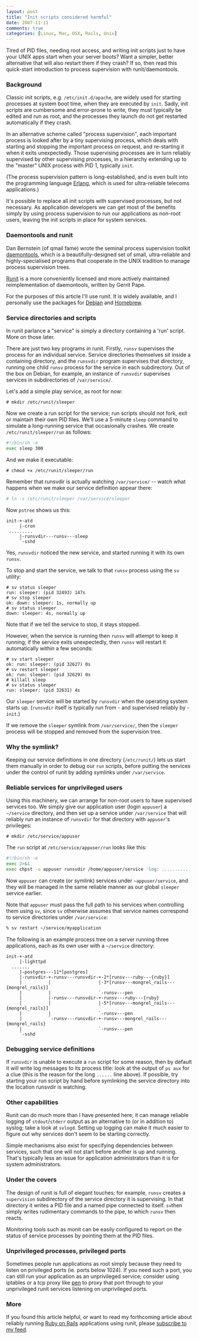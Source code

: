 ```yaml
---
layout: post
title: "Init scripts considered harmful"
date: 2007-11-11
comments: true
categories: [Linux, Mac, OSX, Rails, Unix]
---
```


Tired of PID files, needing root access, and writing init scripts just
to have your UNIX apps start when your server boots?  Want a simpler,
better alternative that will also restart them if they crash?  If so,
then read this quick-start introduction to process supervision with
runit/daemontools.

<!-- more -->

### Background

Classic init scripts, e.g. `/etc/init.d/apache`, are widely used for
starting processes at system boot time, when they are executed by
`init`.  Sadly, init scripts are cumbersome and error-prone to write,
they must typically be edited and run as root, and the processes they
launch do not get restarted automatically if they crash.

In an alternative scheme called "process supervision", each important
process is looked after by a tiny supervising process, which deals
with starting and stopping the important process on request, and
re-starting it when it exits unexpectedly.  Those supervising
processes are in turn reliably supervised by other supervising
processes, in a hierarchy extending up to the "master" UNIX process
with PID 1, typically `init`.

(The process supervision pattern is long-established, and is even
built into the programming language [Erlang](https://www.erlang.org/),
which is used for ultra-reliable telecoms applications.)

It's possible to replace all init scripts with supervised processes,
but not necessary.  As application developers we can get most of the
benefits simply by using process supervision to run our applications
as non-root users, leaving the init scripts in place for system
services.

### Daemontools and runit

Dan Bernstein (of qmail fame) wrote the seminal process supervision
toolkit [daemontools](https://cr.yp.to/daemontools.html), which is a
beautifully-designed set of small, ultra-reliable and
highly-specialised programs that cooperate in the UNIX tradition to
manage process supervision trees.

[Runit](https://smarden.org/runit/) is a more conveniently licensed and
more actively maintained reimplementation of daemontools, written by
Gerrit Pape.

For the purposes of this article I'll use runit. It is widely
available, and I personally use the packages for
[Debian](https://www.debian.org/) and
[Homebrew](https://github.com/mxcl/homebrew/).

### Service directories and scripts

In runit parlance a "service" is simply a directory containing a 'run'
script.  More on those later.

There are just two key programs in runit.  Firstly, `runsv` supervises
the process for an individual service.  Service directories themselves
sit inside a containing directory, and the `runsvdir` program
supervises that directory, running one child `runsv` process for the
service in each subdirectory.  Out of the box on Debian, for example,
an instance of `runsvdir` supervises services in subdirectories of
`/var/service/`.

Let's add a simple play service, as root for now:

```
# mkdir /etc/runit/sleeper
```

Now we create a run script for the service; run scripts should not
fork, exit or maintain their own PID files.  We'll use a 5-minute
`sleep` command to simulate a long-running service that occasionally
crashes.  We create `/etc/runit/sleeper/run` as follows:

```bash
#!/bin/sh -e
exec sleep 300
```

And we make it executable:

```
# chmod +x /etc/runit/sleeper/run
```

Remember that runsvdir is actually watching `/var/service/` -- watch
what happens when we make our service definition appear there:

```bash
# ln -s /etc/runit/sleeper /var/service/sleeper
```

Now `pstree` shows us this:

```
init-+-atd
     |-cron
 .........
     |-runsvdir---runsv---sleep
     `-sshd
```

Yes, `runsvdir` noticed the new service, and started running it with its own `runsv`.

To stop and start the service, we talk to that `runsv` process using the `sv` utility:

```
# sv status sleeper
run: sleeper: (pid 32493) 147s
# sv stop sleeper
ok: down: sleeper: 1s, normally up
# sv status sleeper
down: sleeper: 4s, normally up
```

Note that if we tell the service to stop, it stays stopped.

However, when the service is running then `runsv` will attempt to keep
it running; if the service exits unexpectedly, then `runsv` will restart
it automatically within a few seconds:

```
# sv start sleeper
ok: run: sleeper: (pid 32627) 0s
# sv restart sleeper
ok: run: sleeper: (pid 32629) 0s
# killall sleep
# sv status sleeper
run: sleeper: (pid 32631) 4s
```

Our `sleeper` service will be started by `runsvdir` when the operating system starts up.  (`runsvdir` itself is typically run from - and supervised reliably by - `init`.)

If we remove the `sleeper` symlink from `/var/service/`, then the
`sleeper` process will be stopped and removed from the supervision
tree.

### Why the symlink?

Keeping our service definitions in one directory (`/etc/runit/`) lets us
start them manually in order to debug our `run` scripts, before
putting the services under the control of runit by adding symlinks
under `/var/service`.

### Reliable services for unprivileged users

Using this machinery, we can arrange for non-root users to have
supervised services too.  We simply give our application user (login
`appuser`) a `~/service` directory, and then set up a service under
`/var/service` that will reliably run an instance of `runsvdir` for that
directory with `appuser`'s privileges:

```
# mkdir /etc/service/appuser
```

The `run` script at `/etc/service/appuser/run` looks like this:

```bash
#!/bin/sh -e
exec 2>&1
exec chpst -u appuser runsvdir /home/appuser/service 'log: ...........................................................................................................................................................................................................................................................................................................................................................................................................'
```

Now `appuser` can create (or symlink) services under
`~appuser/service`, and they will be managed in the same reliable
manner as our global `sleeper` service earlier.

Note that `appuser` must pass the full path to his services when
controlling them using `sv`, since `sv` otherwise assumes that service
names correspond to service directories under `/var/service`:

```bash
% sv restart ~/service/myapplication
```

The following is an example process tree on a server running three
applications, each as its own user with a `~/service` directory:

```
init-+-atd
     |-lighttpd
  .......
     |-postgres---11*[postgres]
     |-runsvdir-+-runsv---runsvdir-+-2*[runsv---ruby---{ruby}]
     |          |                  |-3*[runsv---mongrel_rails---{mongrel_rails}]
     |          |                  `-runsv---pen
     |          |-runsv---runsvdir-+-runsv---ruby---{ruby}
     |          |                  |-5*[runsv---mongrel_rails---{mongrel_rails}]
     |          |                  `-runsv---pen
     |          `-runsv---runsvdir-+-runsv---mongrel_rails---{mongrel_rails}
     |                             `-runsv---pen
     `-sshd
```

### Debugging service definitions

If `runsvdir` is unable to execute a `run` script for some reason, then
by default it will write log messages to its process title: look at
the output of `ps aux` for a clue (this is the reason for the long
`......` line above).  If possible, try starting your run script by
hand before symlinking the service directory into the location
runsvdir is watching.

### Other capabilities

Runit can do much more than I have presented here; it can manage
reliable logging of `stdout`/`stderr` output as an alternative to (or
in addition to) syslog; take a look at `svlogd`.  Setting up logging can
make it much easier to figure out why services don't seem to be
starting correctly.

Simple mechanisms also exist for specifying dependencies between
services, such that one will not start before another is up and
running.  That's typically less an issue for application
administrators than it is for system administrators.

### Under the covers

The design of runit is full of elegant touches; for example, `runsv`
creates a `supervision` subdirectory of the service directory it is
supervising.  In that directory it writes a PID file and a named pipe
connected to itself.  `sv`then simply writes rudimentary commands to
the pipe, to which `runsv` then reacts.

Monitoring tools such as monit can be easily configured to report on
the status of service processes by pointing them at the PID files.

### Unprivileged processes, privileged ports

Sometimes people run applications as root simply because they need to
listen on privileged ports (ie. ports below 1024).  If you need such a
port, you can still run your application as an unprivileged service;
consider using iptables or a tcp proxy like [pen](https://siag.nu/pen/)
to proxy that port through to your unprivileged runit services
listening on unprivileged ports.

### More

If you found this article helpful, or want to read my forthcoming
article about reliably running
[Ruby on Rails](https://www.rubyonrails.org/) applications using runit,
please [subscribe to my feed](/rss.xml).
